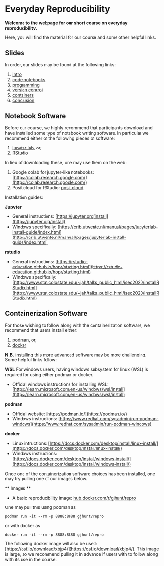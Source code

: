 # Everyday Reproducibility

**Welcome to the webpage for our short course on everyday reproducibility.**

Here, you will find the material for our course and some other helpful links. 

## Slides

In order, our slides may be found at the following links:

1. [intro](slides/1_intro.pdf)
2. [code notebooks](slides/2_codenotebooks.pdf)
3. [programming](slides/3_programming.pdf)
4. [version control](slides/4_versioncontro.pdf)
5. [containers](slides/5_containers.pdf)
6. [conclusion](slides/6_souptonuts.pdf)

## Notebook Software

Before our course, we highly recommend that participants download and have installed some type of notebook writing software. In particular we recommend either of the following pieces of software: 

1. [jupyter lab](https://jupyter.org), or,
2. [RStudio](https://posit.co/downloads/)

In lieu of downloading these, one may use them on the web:

1. Google colab for jupyter-like notebooks: [https://colab.research.google.com/](https://colab.research.google.com/)
2. Posit cloud for RStudio: [posit.cloud](https://posit.cloud/)

Installation guides:

**Jupyter**

- General instructions: [https://jupyter.org/install](https://jupyter.org/install)
- Windows specifically: [https://crib.utwente.nl/manual/pages/jupyterlab-install-guide/index.html](https://crib.utwente.nl/manual/pages/jupyterlab-install-guide/index.html)


**rstudio**

- General instructions: [https://rstudio-education.github.io/hopr/starting.html](https://rstudio-education.github.io/hopr/starting.html)
- Windows specifically: [https://www.stat.colostate.edu/~jah/talks_public_html/isec2020/installRStudio.html](https://www.stat.colostate.edu/~jah/talks_public_html/isec2020/installRStudio.html)

## Containerization Software

For those wishing to follow along with the containerization software, we recommend that users install either:

1. [podman](https://podman.io/), or,
2. [docker](https://www.docker.com)

**N.B.** installing this more advanced software may be more challenging. Some helpful links follow:

**WSL** For windows users, having windows subsystem for linux (WSL) is required for using either podman or docker.

- Official windows instructions for installing WSL: [https://learn.microsoft.com/en-us/windows/wsl/install](https://learn.microsoft.com/en-us/windows/wsl/install)

**podman**

- Official website: [https://podman.io/](https://podman.io/) 
- Windows instructions: [https://www.redhat.com/sysadmin/run-podman-windows](https://www.redhat.com/sysadmin/run-podman-windows)

**docker**

- Linux intructions: [https://docs.docker.com/desktop/install/linux-install/](https://docs.docker.com/desktop/install/linux-install/)
- Windows instructions: [https://docs.docker.com/desktop/install/windows-install/](https://docs.docker.com/desktop/install/windows-install/)

Once one of the containerization software choices has been installed, one may try pulling one of our images below. 

** Images **

- A basic reproducibility image: [hub.docker.com/r/gjhunt/repro](https://hub.docker.com/r/gjhunt/repro)

One may pull this using podman as
```
podman run -it --rm -p 8888:8888 gjhunt/repro
```
or with docker as
```
docker run -it --rm -p 8888:8888 gjhunt/repro
```

The following docker image will also be used: [https://osf.io/download/xbjp4/](https://osf.io/download/xbjp4/). This image is large, so we recommend pulling it in advance if users with to follow along with its use in the course.


